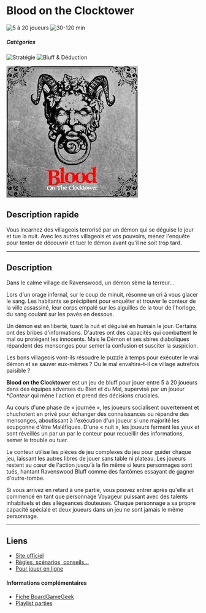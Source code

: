 # Blood on the Clocktower

![5 à 20 joueurs](https://img.shields.io/badge/-5%20à%2020%20joueurs%20-%23444444)
![30-120 min](https://img.shields.io/badge/-30--120%20min%20-%23444444)

##### Catégories
![Stratégie](https://img.shields.io/badge/-Stratégie-%23444444)
![Bluff & Déduction](https://img.shields.io/badge/-Bluff%20&%20Déduction-%23444444)

![](img/blood_on_the_clocktower.jpg)

## Description rapide
Vous incarnez des villageois terrorisé par un démon qui se déguise le jour et tue la nuit. Avec les autres villageois et vos pouvoirs, menez l'enquête pour tenter de découvrir et tuer le démon avant qu'il ne soit trop tard.

---

## Description
Dans le calme village de Ravenswood, un démon sème la terreur...

Lors d'un orage infernal, sur le coup de minuit, résonne un cri à vous glacer le sang. Les habitants se précipitent pour enquêter et trouver le conteur de la ville assassiné, leur corps empalé sur les aiguilles de la tour de l'horloge, du sang coulant sur les pavés en dessous.

Un démon est en liberté, tuant la nuit et déguisé en humain le jour. Certains ont des bribes d'informations. D'autres ont des capacités qui combattent le mal ou protègent les innocents. Mais le Démon et ses sbires diaboliques répandent des mensonges pour semer la confusion et susciter la suspicion.

Les bons villageois vont-ils résoudre le puzzle à temps pour exécuter le vrai démon et se sauver eux-mêmes ? Ou le mal envahira-t-il ce village autrefois paisible ?

**Blood on the Clocktower** est un jeu de bluff pour jouer entre 5 à 20 joueurs dans des équipes adverses du Bien et du Mal, supervisé par un joueur **Conteur* qui mène l'action et prend des décisions cruciales.

Au cours d'une phase de « journée », les joueurs socialisent ouvertement et chuchotent en privé pour échanger des connaissances ou répandre des mensonges, aboutissant à l'exécution d'un joueur si une majorité les soupçonne d'être Maléfiques. D'une « nuit », les joueurs ferment les yeux et sont réveillés un par un par le conteur pour recueillir des informations, semer le trouble ou tuer.

Le conteur utilise les pièces de jeu complexes du jeu pour guider chaque jeu, laissant les autres libres de jouer sans table ni plateau. Les joueurs restent au cœur de l'action jusqu'à la fin même si leurs personnages sont tués, hantant Ravenswood Bluff comme des fantômes essayant de gagner d'outre-tombe.

Si vous arrivez en retard à une partie, vous pouvez entrer après qu'elle ait commencé en tant que personnage Voyageur puissant avec des talents inhabituels et des allégeances douteuses. Chaque personnage a sa propre capacité spéciale et deux joueurs dans un jeu ne sont jamais le même personnage.

---

## Liens
- [Site officiel](https://bloodontheclocktower.com)
- [Règles, scénarios, conseils...](https://wiki.bloodontheclocktower.com/Main_Page)
- [Pour jouer en ligne](https://clocktower.online)

#### Informations complémentaires
- [Fiche BoardGameGeek](https://boardgamegeek.com/boardgame/240980/blood-clocktower)
- [Playlist parties](https://www.youtube.com/playlist?list=PLQBGXhGots83LIf1qY4Zg0Mp9qU1Kr2Hv)
